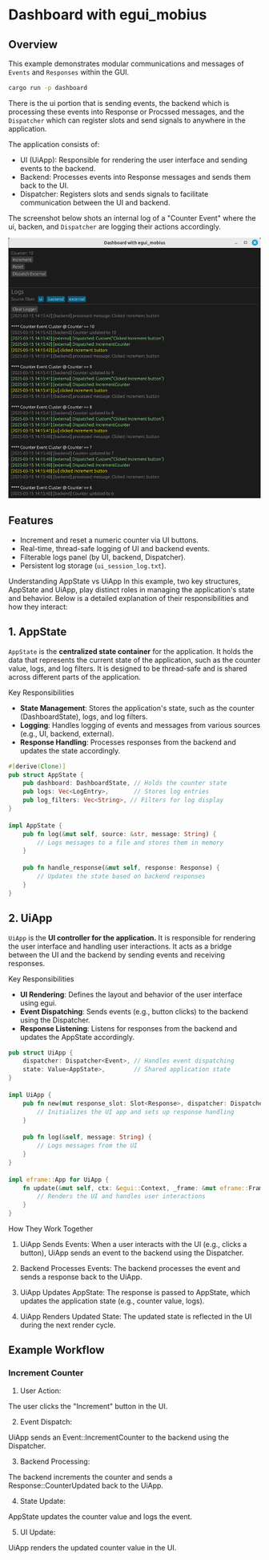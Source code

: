 # Dashboard with egui_mobius

## Overview

This example demonstrates modular communications and messages of `Events` and `Responses` within the GUI.

```bash
cargo run -p dashboard
```

There is the ui portion that is sending events, the backend which is processing these events into Response<T> or Procssed<T> messages, and the `Dispatcher` which can register slots and send signals to anywhere in the application. 



The application consists of:

- UI (UiApp): Responsible for rendering the user interface and sending events to the backend.
- Backend: Processes events into Response<T> messages and sends them back to the UI.
- Dispatcher: Registers slots and sends signals to facilitate communication between the UI and backend.

The screenshot below shots an internal log of a "Counter Event" where the ui, backen, and `Dispatcher` are logging their actions accordingly.

![egui_mobius dashboard ](../../assets/example_dashboard.png)


## Features

- Increment and reset a numeric counter via UI buttons.
- Real-time, thread-safe logging of UI and backend events.
- Filterable logs panel (by UI, backend, Dispatcher).
- Persistent log storage (`ui_session_log.txt`).

Understanding AppState vs UiApp
In this example, two key structures, AppState and UiApp, play distinct roles in managing the application's state and behavior. Below is a detailed explanation of their responsibilities and how they interact:

## 1. AppState
   
`AppState` is the **centralized state container** for the application. It holds the data that represents the current state of the application, such as the counter value, logs, and log filters. It is designed to be thread-safe and is shared across different parts of the application.

Key Responsibilities
- **State Management**: Stores the application's state, such as the counter (DashboardState), logs, and log filters.
- **Logging**: Handles logging of events and messages from various sources (e.g., UI, backend, external).
- **Response Handling**: Processes responses from the backend and updates the state accordingly.

```rust 
#[derive(Clone)]
pub struct AppState {
    pub dashboard: DashboardState, // Holds the counter state
    pub logs: Vec<LogEntry>,       // Stores log entries
    pub log_filters: Vec<String>, // Filters for log display
}

impl AppState {
    pub fn log(&mut self, source: &str, message: String) {
        // Logs messages to a file and stores them in memory
    }

    pub fn handle_response(&mut self, response: Response) {
        // Updates the state based on backend responses
    }
}

```

## 2. UiApp

`UiApp` is the **UI controller for the application.** It is responsible for rendering the user interface and handling user interactions. It acts as a bridge between the UI and the backend by sending events and receiving responses.

Key Responsibilities
- **UI Rendering**: Defines the layout and behavior of the user interface using egui.
- **Event Dispatching**: Sends events (e.g., button clicks) to the backend using the Dispatcher.
- **Response Listening**: Listens for responses from the backend and updates the AppState accordingly.

```rust
pub struct UiApp {
    dispatcher: Dispatcher<Event>, // Handles event dispatching
    state: Value<AppState>,        // Shared application state
}

impl UiApp {
    pub fn new(mut response_slot: Slot<Response>, dispatcher: Dispatcher<Event>) -> Self {
        // Initializes the UI app and sets up response handling
    }

    pub fn log(&self, message: String) {
        // Logs messages from the UI
    }
}

impl eframe::App for UiApp {
    fn update(&mut self, ctx: &egui::Context, _frame: &mut eframe::Frame) {
        // Renders the UI and handles user interactions
    }
}
```

How They Work Together

1. UiApp Sends Events:
When a user interacts with the UI (e.g., clicks a button), UiApp sends an event to the backend using the Dispatcher.

1. Backend Processes Events:
The backend processes the event and sends a response back to the UiApp.

1. UiApp Updates AppState:
The response is passed to AppState, which updates the application state (e.g., counter value, logs).

1. UiApp Renders Updated State:
The updated state is reflected in the UI during the next render cycle.

## Example Workflow

### Increment Counter

1. User Action:

The user clicks the "Increment" button in the UI.

2. Event Dispatch:

UiApp sends an Event::IncrementCounter to the backend using the Dispatcher.

3. Backend Processing:

The backend increments the counter and sends a Response::CounterUpdated back to the UiApp.

4. State Update:

AppState updates the counter value and logs the event.

5. UI Update:

UiApp renders the updated counter value in the UI.
